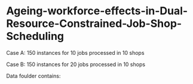 # Ageing-workforce-effects-in-Dual-Resource-Constrained-Job-Shop-Scheduling

Case A: 150 instances for 10 jobs processed in 10 shops

Case B: 150 instances for 20 jobs processed in 10 shops

Data foulder contains:

